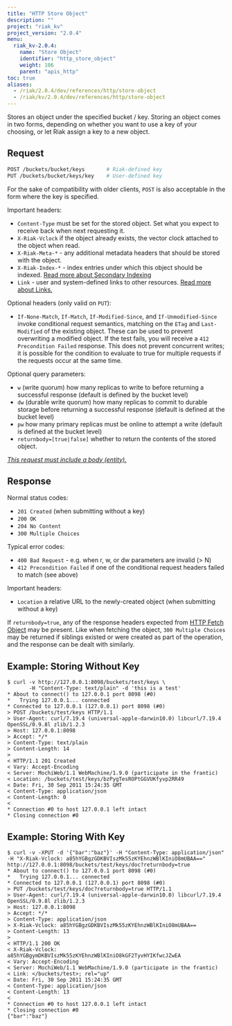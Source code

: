 ```yaml
---
title: "HTTP Store Object"
description: ""
project: "riak_kv"
project_version: "2.0.4"
menu:
  riak_kv-2.0.4:
    name: "Store Object"
    identifier: "http_store_object"
    weight: 106
    parent: "apis_http"
toc: true
aliases:
  - /riak/2.0.4/dev/references/http/store-object
  - /riak/kv/2.0.4/dev/references/http/store-object
---
```


Stores an object under the specified bucket / key. Storing an object comes in
two forms, depending on whether you want to use a key of your choosing, or let
Riak assign a key to a new object.

## Request

```bash
POST /buckets/bucket/keys       # Riak-defined key
PUT /buckets/bucket/keys/key    # User-defined key
```

For the sake of compatibility with older clients, `POST` is also acceptable in
the form where the key is specified.

Important headers:

* `Content-Type` must be set for the stored object. Set what you expect to
receive back when next requesting it.
* `X-Riak-Vclock` if the object already exists, the vector clock attached to the
object when read.
* `X-Riak-Meta-*` - any additional metadata headers that should be stored with
the object.
* `X-Riak-Index-*` - index entries under which this object should be indexed.
[Read more about Secondary Indexing](/riak/kv/2.0.4/developing/api/http/secondary-indexes)
* `Link` - user and system-defined links to other resources. [Read more about Links.](/riak/kv/2.0.4/developing/api/http/link-walking)

Optional headers (only valid on `PUT`):

* `If-None-Match`, `If-Match`, `If-Modified-Since`, and `If-Unmodified-Since`
invoke conditional request semantics, matching on the `ETag` and `Last-Modified`
of the existing object.  These can be used to prevent overwriting a modified
object.  If the test fails, you will receive a `412 Precondition Failed`
response. This does not prevent concurrent writes; it is possible for the
condition to evaluate to true for multiple requests if the requests occur at the
same time.

Optional query parameters:

* `w` (write quorum) how many replicas to write to before returning a successful
response (default is defined by the bucket level)
* `dw` (durable write quorum) how many replicas to commit to durable storage
before returning a successful response (default is defined at the bucket level)
* `pw` how many primary replicas must be online to attempt a write (default is
defined at the bucket level)
* `returnbody=[true|false]` whether to return the contents of the stored object.

*<ins>This request must include a body (entity).</ins>*

## Response

Normal status codes:

* `201 Created` (when submitting without a key)
* `200 OK`
* `204 No Content`
* `300 Multiple Choices`

Typical error codes:

* `400 Bad Request` - e.g. when r, w, or dw parameters are invalid (> N)
* `412 Precondition Failed` if one of the conditional request headers failed to
match (see above)

Important headers:

* `Location` a relative URL to the newly-created object (when submitting without
a key)

If `returnbody=true`, any of the response headers expected from [HTTP Fetch Object](/riak/kv/2.0.4/developing/api/http/fetch-object) may be present. Like when fetching the object, `300 Multiple Choices`
may be returned if siblings existed or were created as part of the operation,
and the response can be dealt with similarly.

## Example: Storing Without Key

```curl
$ curl -v http://127.0.0.1:8098/buckets/test/keys \
       -H "Content-Type: text/plain" -d 'this is a test'
* About to connect() to 127.0.0.1 port 8098 (#0)
*   Trying 127.0.0.1... connected
* Connected to 127.0.0.1 (127.0.0.1) port 8098 (#0)
> POST /buckets/test/keys HTTP/1.1
> User-Agent: curl/7.19.4 (universal-apple-darwin10.0) libcurl/7.19.4 OpenSSL/0.9.8l zlib/1.2.3
> Host: 127.0.0.1:8098
> Accept: */*
> Content-Type: text/plain
> Content-Length: 14
>
< HTTP/1.1 201 Created
< Vary: Accept-Encoding
< Server: MochiWeb/1.1 WebMachine/1.9.0 (participate in the frantic)
< Location: /buckets/test/keys/bzPygTesROPtGGVUKfyvp2RR49
< Date: Fri, 30 Sep 2011 15:24:35 GMT
< Content-Type: application/json
< Content-Length: 0
<
* Connection #0 to host 127.0.0.1 left intact
* Closing connection #0
```

## Example: Storing With Key

```curl
$ curl -v -XPUT -d '{"bar":"baz"}' -H "Content-Type: application/json" -H "X-Riak-Vclock: a85hYGBgzGDKBVIszMk55zKYEhnzWBlKIniO8mUBAA==" http://127.0.0.1:8098/buckets/test/keys/doc?returnbody=true
* About to connect() to 127.0.0.1 port 8098 (#0)
*   Trying 127.0.0.1... connected
* Connected to 127.0.0.1 (127.0.0.1) port 8098 (#0)
> PUT /buckets/test/keys/doc?returnbody=true HTTP/1.1
> User-Agent: curl/7.19.4 (universal-apple-darwin10.0) libcurl/7.19.4 OpenSSL/0.9.8l zlib/1.2.3
> Host: 127.0.0.1:8098
> Accept: */*
> Content-Type: application/json
> X-Riak-Vclock: a85hYGBgzGDKBVIszMk55zKYEhnzWBlKIniO8mUBAA==
> Content-Length: 13
>
< HTTP/1.1 200 OK
< X-Riak-Vclock: a85hYGBgymDKBVIszMk55zKYEhnzWBlKIniO8kGF2TyvHYIKfwcJZwEA
< Vary: Accept-Encoding
< Server: MochiWeb/1.1 WebMachine/1.9.0 (participate in the frantic)
< Link: </buckets/test>; rel="up"
< Date: Fri, 30 Sep 2011 15:24:35 GMT
< Content-Type: application/json
< Content-Length: 13
<
* Connection #0 to host 127.0.0.1 left intact
* Closing connection #0
{"bar":"baz"}
```
